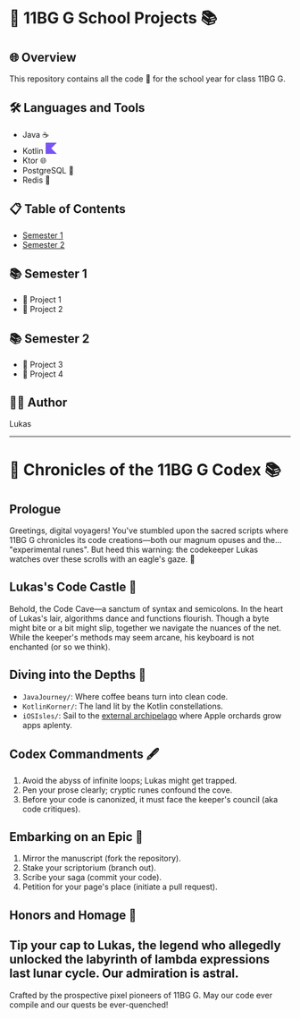 # 🏫 11BG G School Projects 📚

## 🌐 Overview

This repository contains all the code 📁 for the school year for class 11BG G.

## 🛠 Languages and Tools

- Java ☕
- Kotlin <img src="./images/kotlin.png" width="20" height="20">
- Ktor 🌐
- PostgreSQL 🐘
- Redis 📔

## 📋 Table of Contents

- [Semester 1](#semester-1)
- [Semester 2](#semester-2)

## 📚 Semester 1

- 📘 Project 1
- 📗 Project 2

## 📚 Semester 2

- 📙 Project 3
- 📕 Project 4

## 👨‍💻 Author
Lukas

---

# 🏫 Chronicles of the 11BG G Codex 📚

## Prologue
Greetings, digital voyagers! 
You've stumbled upon the sacred scripts where 11BG G chronicles its code creations—both our magnum opuses and the... 
"experimental runes". 
But heed this warning: the codekeeper Lukas watches over 
these scrolls with an eagle's gaze. 🦉

## Lukas's Code Castle 🏰
Behold, the Code Cave—a sanctum of syntax and semicolons. In the heart of Lukas's lair, 
algorithms dance and functions flourish. 
Though a byte might bite or a bit might slip, together we navigate the nuances of the net. 
While the keeper's methods may seem arcane, 
his keyboard is not enchanted (or so we think).

## Diving into the Depths 📜
- `JavaJourney/`: Where coffee beans turn into clean code.
- `KotlinKorner/`: The land lit by the Kotlin constellations.
- `iOSIsles/`: Sail to the [external archipelago](https://github.com/cancel-cloud/iOSDevelopmentExploration?tab=readme-ov-file) where Apple orchards grow apps aplenty.

## Codex Commandments 🖋
1. Avoid the abyss of infinite loops; Lukas might get trapped.
2. Pen your prose clearly; cryptic runes confound the cove.
3. Before your code is canonized, it must face the keeper's council (aka code critiques).

## Embarking on an Epic 🌌
1. Mirror the manuscript (fork the repository).
2. Stake your scriptorium (branch out).
3. Scribe your saga (commit your code).
4. Petition for your page's place (initiate a pull request).

## Honors and Homage 🌟
Tip your cap to Lukas, the legend who allegedly unlocked the labyrinth of lambda expressions 
last lunar cycle. Our admiration is astral.
---

Crafted by the prospective pixel pioneers of 11BG G. May our code ever compile and our quests be ever-quenched!